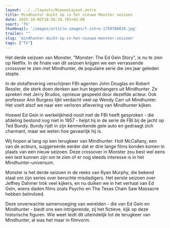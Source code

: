 ```yaml
---
layout: ../../layouts/NieuwsLayout.astro
title: Mindhunter duikt op in het nieuwe Monster seizoen
date: 2025-10-06T18:56:34.765+02:00
soort: 'TV'
thumbnail: '/images/article-images/l-intro-1759768019.jpg'
trailer: ""
slug: 'mindhunter-duikt-op-in-het-nieuwe-monster-seizoen'
tags: ["TV"]
---
```


Het derde seizoen van Monster, "Monster: The Ed Gein Story", is nu te zien op
Netflix. In de finale van dit seizoen krijgen we een verrassende crossover te
zien met Mindhunter, de populaire serie die zes jaar geleden stopte.

In de slotaflevering verschijnen FBI-agenten John Douglas en Robert Ressler, die
sterk doen denken aan hun tegenhangers uit Mindhunter. Ze spreken met Jerry
Brudos, opnieuw gespeeld door dezelfde acteur. Ook professor Ann Burgess lijkt
verdacht veel op Wendy Carr uit Mindhunter. Het voelt alsof we naar een verloren
aflevering van Mindhunter kijken.

Hoewel Ed Gein in werkelijkheid nooit met de FBI heeft gesproken - die afdeling
bestond nog niet in 1957 - helpt hij in de serie de FBI bij de jacht op Ted
Bundy. Bundy rijdt in zijn kenmerkende gele auto en gedraagt zich charmant, maar
we weten hoe gevaarlijk hij is.

Wij hopen al lang op een terugkeer van Mindhunter. Holt McCallany, een van de
acteurs, suggereerde eerder dat er drie lange films konden komen in plaats van
een nieuw seizoen. Deze crossover in Monster zou best wel eens een test kunnen
zijn om te zien of er nog steeds interesse is in het Mindhunter-universum.

Monster is het derde seizoen in de reeks van Ryan Murphy, die bekend staat om
zijn series over beruchte misdadigers. Het eerste seizoen over Jeffrey Dahmer
trok veel kijkers, en nu duiken we in het verhaal van Ed Gein, wiens daden films
zoals Psycho en The Texas Chain Saw Massacre hebben beïnvloed.

Deze onverwachte samenvoeging van werelden - die van Ed Gein en Mindhunter -
biedt ons een intrigerende, zij het fictieve, kijk op deze historische figuren.
Wie weet leidt dit uiteindelijk tot de terugkeer van Mindhunter, al was het maar
in filmvorm.